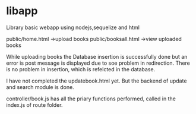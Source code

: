 # libapp
Library basic webapp using nodejs,sequelize and html

public/home.html ->upload books
public/booksall.html ->view uploaded books

While uploading books the Database insertion is successfully done but an error is post message is displayed due to soe problem in redirection. There is no problem in insertion, which is refelcted in the database.

I have not completed the updatebook.html yet.
But the backend of update and search module is done.

controller/book.js has all the priary functions performed, called in the index.js of route folder.

